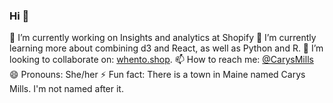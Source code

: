 ### Hi 👋

🔭 I’m currently working on Insights and analytics at Shopify
🌱 I’m currently learning more about combining d3 and React, as well as Python and R.
👯 I’m looking to collaborate on: [whento.shop](https://whento.shop/).
📫 How to reach me: [@CarysMills](https://twitter.com/CarysMills)
😄 Pronouns: She/her
⚡ Fun fact: There is a town in Maine named Carys Mills. I'm not named after it.

